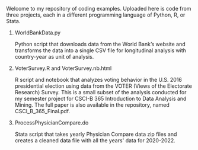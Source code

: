 Welcome to my repository of coding examples. Uploaded here is code from three projects, each in a different programming language of Python, R, or Stata.

1. WorldBankData.py
   
	  Python script that downloads data from the World Bank’s website and transforms the data into a single CSV file for longitudinal analysis with country-year as unit of analysis. 

2. VoterSurvey.R and VoterSurvey.nb.html
   
	  R script and notebook that analyzes voting behavior in the U.S. 2016 presidential election using data from the VOTER (Views of the Electorate Research) Survey. This is a small subset of the analysis conducted for my semester project for CSCI-B 365 Introduction to Data Analysis and Mining. The full paper is also available in the repository, named CSCI_B_365_Final.pdf. 

3. ProcessPhysicianCompare.do
   
	  Stata script that takes yearly Physician Compare data zip files and creates a cleaned data file with all the years' data for 2020-2022.

